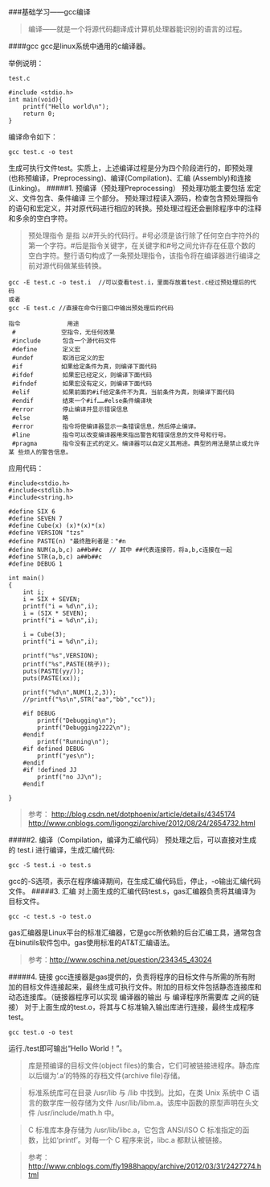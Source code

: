 ###基础学习——gcc编译

> 编译——就是一个将源代码翻译成计算机处理器能识别的语言的过程。

####gcc
gcc是linux系统中通用的c编译器。

举例说明：
```
test.c

#include <stdio.h>
int main(void){
	printf("Hello world\n");
	return 0;
}
```
编译命令如下：
```
gcc test.c -o test
```
生成可执行文件test。实质上，上述编译过程是分为四个阶段进行的，即预处理(也称预编译，Preprocessing)、编译(Compilation)、汇编 (Assembly)和连接(Linking)。
#####1. 预编译（预处理Preprocessing）
预处理功能主要包括 宏定义、文件包含、条件编译 三个部分。
预处理过程读入源码，检查包含预处理指令的语句和宏定义，并对原代码进行相应的转换。预处理过程还会删除程序中的注释和多余的空白字符。

>预处理指令 是指 以#开头的代码行。#号必须是该行除了任何空白字符外的第一个字符。#后是指令关键字，在关键字和#号之间允许存在任意个数的空白字符。整行语句构成了一条预处理指令，该指令将在编译器进行编译之前对源代码做某些转换。
```
gcc -E test.c -o test.i  //可以查看test.i，里面存放着test.c经过预处理后的代码
或者
gcc -E test.c //直接在命令行窗口中输出预处理后的代码
```

```
指令             用途
 #           　空指令，无任何效果
 #include      包含一个源代码文件
 #define       定义宏
 #undef        取消已定义的宏
 #if         　如果给定条件为真，则编译下面代码
 #ifdef        如果宏已经定义，则编译下面代码
 #ifndef       如果宏没有定义，则编译下面代码
 #elif         如果前面的#if给定条件不为真，当前条件为真，则编译下面代码
 #endif        结束一个#if……#else条件编译块
 #error        停止编译并显示错误信息
 #else         略
 #error        指令将使编译器显示一条错误信息，然后停止编译。
 #line         指令可以改变编译器用来指出警告和错误信息的文件号和行号。
 #pragma       指令没有正式的定义。编译器可以自定义其用途。典型的用法是禁止或允许某 些烦人的警告信息。
```
应用代码：
```
#include<stdio.h>
#include<stdlib.h>
#include<string.h>

#define SIX 6
#define SEVEN 7
#define Cube(x) (x)*(x)*(x)
#define VERSION "tzs"
#define PASTE(n) "最终胜利者是："#n
#define NUM(a,b,c) a##b##c  // 其中 ##代表连接符，将a,b,c连接在一起
#define STR(a,b,c) a##b##c
#define DEBUG 1

int main()
{
    int i;
    i = SIX + SEVEN;
    printf("i = %d\n",i);
    i = (SIX * SEVEN);
    printf("i = %d\n",i);

    i = Cube(3);
    printf("i = %d\n",i);

    printf("%s",VERSION);
    printf("%s",PASTE(桃子));
    puts(PASTE(yy/));
    puts(PASTE(xx));

    printf("%d\n",NUM(1,2,3));
    //printf("%s\n",STR("aa","bb","cc"));

    #if DEBUG
        printf("Debugging\n");
        printf("Debugging2222\n");
    #endif
        printf("Running\n");
    #if defined DEBUG
        printf("yes\n");
    #endif
    #if !defined JJ
        printf("no JJ\n");
    #endif

}
```
> 参考：
> http://blog.csdn.net/dotphoenix/article/details/4345174
> http://www.cnblogs.com/ligongzi/archive/2012/08/24/2654732.html

#####2.  编译（Compilation，编译为汇编代码）
预处理之后，可以直接对生成的 test.i 进行编译，生成汇编代码:
```
gcc -S test.i -o test.s
```
gcc的-S选项，表示在程序编译期间，在生成汇编代码后，停止，-o输出汇编代码文件。
#####3. 汇编
对上面生成的汇编代码test.s，gas汇编器负责将其编译为目标文件。
```
gcc -c test.s -o test.o
```
gas汇编器是Linux平台的标准汇编器，它是gcc所依赖的后台汇编工具，通常包含在binutils软件包中。gas使用标准的AT&T汇编语法。

>参考：http://www.oschina.net/question/234345_43024

#####4. 链接
gcc连接器是gas提供的，负责将程序的目标文件与所需的所有附加的目标文件连接起来，最终生成可执行文件。附加的目标文件包括静态连接库和动态连接库。（链接器程序可以实现 编译器的输出 与 编译程序所需要库 之间的链接）
对于上面生成的test.o，将其与Ｃ标准输入输出库进行连接，最终生成程序test。
```
gcc test.o -o test
```
运行./test即可输出“Hello World！”。

>库是预编译的目标文件(object files)的集合，它们可被链接进程序。静态库以后缀为‘.a’的特殊的存档文件(archive file)存储。

>标准系统库可在目录 /usr/lib 与 /lib 中找到。比如，在类 Unix 系统中 C 语言的数学库一般存储为文件 /usr/lib/libm.a。该库中函数的原型声明在头文件 /usr/include/math.h 中。

>C 标准库本身存储为 /usr/lib/libc.a，它包含 ANSI/ISO C 标准指定的函数，比如‘printf’。对每一个 C 程序来说，libc.a 都默认被链接。 

> 参考：http://www.cnblogs.com/fly1988happy/archive/2012/03/31/2427274.html
